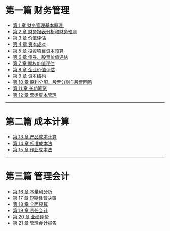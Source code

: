 # 第一篇 财务管理
- [第 1 章 财务管理基本原理 ][1] 
- [第 2 章 财务报表分析和财务预测][2]
- [第 3 章 价值评估][3]
- [第 4 章 资本成本][4]
- [第 5 章 投资项目资本预算][5]
- [第 6 章 债券、股票价值评估][6]
- [第 7 章 期权价值评估][7]
- [第 8 章 企业价值评估][8]
- [第 9 章 资本结构][9]
- [第 10 章 股利分配、股票分割与股票回购][10]
- [第 11 章 长期筹资][11]
- [第 12 章 营运资本管理][12]

---- 
# 第二篇 成本计算
- [第 13 章 产品成本计算][13]
- [第 14 章 标准成本法][14]
- [第 15 章 作业成本法][15]

---- 
# 第三篇 管理会计
- [第 16 章 本量利分析][16]
- 第 17 章 短期经营决策
- [第 18 章 全面预算][17]
- [第 19 章 责任会计][18]
- [第 20 章 业绩评价][19]
- 第 21 章 管理会计报告

[1]:	https://github.com/iamWangJunjie/CPA-Learning/blob/master/Financial%20Cost%20Management/%C2%A701%20%E8%B4%A2%E5%8A%A1%E7%AE%A1%E7%90%86%E5%9F%BA%E6%9C%AC%E5%8E%9F%E7%90%86.md
[2]:	https://github.com/iamWangJunjie/CPA-Learning/blob/master/Financial%20Cost%20Management/%C2%A702%20%E8%B4%A2%E5%8A%A1%E6%8A%A5%E8%A1%A8%E5%88%86%E6%9E%90%E5%92%8C%E8%B4%A2%E5%8A%A1%E9%A2%84%E6%B5%8B.md
[3]:	https://github.com/iamWangJunjie/CPA-Learning/blob/master/Financial%20Cost%20Management/%C2%A703%20%E4%BB%B7%E5%80%BC%E8%AF%84%E4%BC%B0.md
[4]:	https://github.com/iamWangJunjie/CPA-Learning/blob/master/Financial%20Cost%20Management/%C2%A704%20%E8%B5%84%E6%9C%AC%E6%88%90%E6%9C%AC.md
[5]:	https://github.com/iamWangJunjie/CPA-Learning/blob/master/Financial%20Cost%20Management/%C2%A705%20%E6%8A%95%E8%B5%84%E9%A1%B9%E7%9B%AE%E8%B5%84%E6%9C%AC%E9%A2%84%E7%AE%97.md
[6]:	https://github.com/iamWangJunjie/CPA-Learning/blob/master/Financial%20Cost%20Management/%C2%A706%20%E5%80%BA%E5%88%B8%E3%80%81%E8%82%A1%E7%A5%A8%E4%BB%B7%E5%80%BC%E8%AF%84%E4%BC%B0.md
[7]:	https://github.com/iamWangJunjie/CPA-Learning/blob/master/Financial%20Cost%20Management/%C2%A707%20%E6%9C%9F%E6%9D%83%E4%BB%B7%E5%80%BC%E8%AF%84%E4%BC%B0.md
[8]:	https://github.com/iamWangJunjie/CPA-Learning/blob/master/Financial%20Cost%20Management/%C2%A708%20%E4%BC%81%E4%B8%9A%E4%BB%B7%E5%80%BC%E8%AF%84%E4%BC%B0.md
[9]:	https://github.com/iamWangJunjie/CPA-Learning/blob/master/Financial%20Cost%20Management/%C2%A709%20%E8%B5%84%E6%9C%AC%E7%BB%93%E6%9E%84.md
[10]:	https://github.com/iamWangJunjie/CPA-Learning/blob/master/Financial%20Cost%20Management/%C2%A710%20%E8%82%A1%E5%88%A9%E5%88%86%E9%85%8D%E3%80%81%E8%82%A1%E7%A5%A8%E5%88%86%E5%89%B2%E4%B8%8E%E8%82%A1%E7%A5%A8%E5%9B%9E%E8%B4%AD.md
[11]:	https://github.com/iamWangJunjie/CPA-Learning/blob/master/Financial%20Cost%20Management/%C2%A711%20%E9%95%BF%E6%9C%9F%E7%AD%B9%E8%B5%84.md
[12]:	https://github.com/iamWangJunjie/CPA-Learning/blob/master/Financial%20Cost%20Management/%C2%A712%20%E8%90%A5%E8%BF%90%E8%B5%84%E6%9C%AC%E7%AE%A1%E7%90%86.md
[13]:	https://github.com/iamWangJunjie/CPA-Learning/blob/master/Financial%20Cost%20Management/%C2%A713%20%E4%BA%A7%E5%93%81%E6%88%90%E6%9C%AC%E8%AE%A1%E7%AE%97.md
[14]:	https://github.com/iamWangJunjie/CPA-Learning/blob/master/Financial%20Cost%20Management/%C2%A714%20%E6%A0%87%E5%87%86%E6%88%90%E6%9C%AC%E6%B3%95.md
[15]:	https://github.com/iamWangJunjie/CPA-Learning/blob/master/Financial%20Cost%20Management/%C2%A715%20%E4%BD%9C%E4%B8%9A%E6%88%90%E6%9C%AC%E6%B3%95.md
[16]:	https://github.com/iamWangJunjie/CPA-Learning/blob/master/Financial%20Cost%20Management/%C2%A716%20%E6%9C%AC%E9%87%8F%E5%88%A9%E5%88%86%E6%9E%90.md
[17]:	https://github.com/iamWangJunjie/CPA-Learning/blob/master/Financial%20Cost%20Management/%C2%A718%20%E5%85%A8%E9%9D%A2%E9%A2%84%E7%AE%97.md
[18]:	https://github.com/iamWangJunjie/CPA-Learning/blob/master/Financial%20Cost%20Management/%C2%A719%20%E8%B4%A3%E4%BB%BB%E4%BC%9A%E8%AE%A1.md
[19]:	https://github.com/iamWangJunjie/CPA-Learning/blob/master/Financial%20Cost%20Management/%C2%A720%20%E4%B8%9A%E7%BB%A9%E8%AF%84%E4%BB%B7.md